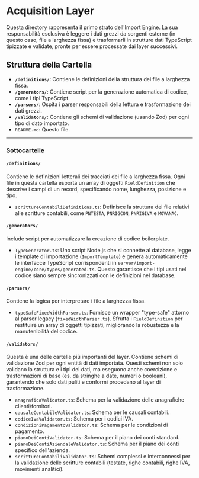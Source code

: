 # Acquisition Layer

Questa directory rappresenta il primo strato dell'Import Engine. La sua responsabilità esclusiva è leggere i dati grezzi da sorgenti esterne (in questo caso, file a larghezza fissa) e trasformarli in strutture dati TypeScript tipizzate e validate, pronte per essere processate dai layer successivi.

## Struttura della Cartella

-   **`/definitions/`**: Contiene le definizioni della struttura dei file a larghezza fissa.
-   **`/generators/`**: Contiene script per la generazione automatica di codice, come i tipi TypeScript.
-   **`/parsers/`**: Ospita i parser responsabili della lettura e trasformazione dei dati grezzi.
-   **`/validators/`**: Contiene gli schemi di validazione (usando Zod) per ogni tipo di dato importato.
-   `README.md`: Questo file.

---

### Sottocartelle

#### `/definitions/`

Contiene le definizioni letterali dei tracciati dei file a larghezza fissa. Ogni file in questa cartella esporta un array di oggetti `FieldDefinition` che descrive i campi di un record, specificando nome, lunghezza, posizione e tipo.

-   `scrittureContabiliDefinitions.ts`: Definisce la struttura dei file relativi alle scritture contabili, come `PNTESTA`, `PNRIGCON`, `PNRIGIVA` e `MOVANAC`.

#### `/generators/`

Include script per automatizzare la creazione di codice boilerplate.

-   `TypeGenerator.ts`: Uno script Node.js che si connette al database, legge i template di importazione (`ImportTemplate`) e genera automaticamente le interfacce TypeScript corrispondenti in `server/import-engine/core/types/generated.ts`. Questo garantisce che i tipi usati nel codice siano sempre sincronizzati con le definizioni nel database.

#### `/parsers/`

Contiene la logica per interpretare i file a larghezza fissa.

-   `typeSafeFixedWidthParser.ts`: Fornisce un wrapper "type-safe" attorno al parser legacy (`fixedWidthParser.ts`). Sfrutta i `FieldDefinition` per restituire un array di oggetti tipizzati, migliorando la robustezza e la manutenibilità del codice.

#### `/validators/`

Questa è una delle cartelle più importanti del layer. Contiene schemi di validazione Zod per ogni entità di dati importata. Questi schemi non solo validano la struttura e i tipi dei dati, ma eseguono anche coercizione e trasformazioni di base (es. da stringhe a date, numeri o booleani), garantendo che solo dati puliti e conformi procedano al layer di trasformazione.

-   `anagraficaValidator.ts`: Schema per la validazione delle anagrafiche clienti/fornitori.
-   `causaleContabileValidator.ts`: Schema per le causali contabili.
-   `codiceIvaValidator.ts`: Schema per i codici IVA.
-   `condizioniPagamentoValidator.ts`: Schema per le condizioni di pagamento.
-   `pianoDeiContiValidator.ts`: Schema per il piano dei conti standard.
-   `pianoDeiContiAziendaleValidator.ts`: Schema per il piano dei conti specifico dell'azienda.
-   `scrittureContabiliValidator.ts`: Schemi complessi e interconnessi per la validazione delle scritture contabili (testate, righe contabili, righe IVA, movimenti analitici). 